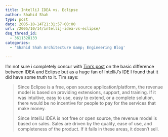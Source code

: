 ```yaml
---
title: IntelliJ IDEA vs. Eclipse
author: Shahid Shah
type: post
date: 2005-10-14T21:31:57+00:00
url: /2005/10/14/intellij-idea-vs-eclipse/
dsq_thread_id:
  - 3611328133
categories:
  - 'Shahid Shah Architecture &amp; Engineering Blog'

---
```

I&#8217;m not sure i completely concur with [Tim&#8217;s post][1] on the basic difference between IDEA and Eclipse but as a huge fan of IntelliJ&#8217;s IDE I found that it did have some truth to it. Tim says:

> Since Eclipse is a free, open source application/platform, the revenue model is based on providing extensions, support, and training. If it was intuitive, easy to use, easy to extend, or a complete solution, there would be no incentive for people to pay for the services that make money.
> 
> Since IntelliJ IDEA is not free or open source, the revenue model is based on sales. Sales are driven by the quality, ease of use, and completeness of the product. If it fails in these areas, it doesn&#8217;t sell.

 [1]: http://jroller.com/page/ymaraner?entry=the_basic_difference_between_intellij